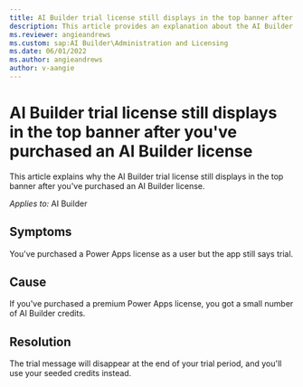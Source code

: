 ```yaml
---
title: AI Builder trial license still displays in the top banner after you've purchased an AI Builder license
description: This article provides an explanation about the AI Builder trial license after being purchased.
ms.reviewer: angieandrews
ms.custom: sap:AI Builder\Administration and Licensing
ms.date: 06/01/2022
ms.author: angieandrews
author: v-aangie
---
```

# AI Builder trial license still displays in the top banner after you've purchased an AI Builder license

This article explains why the AI Builder trial license still displays in the top banner after you've purchased an AI Builder license.

_Applies to:_ AI Builder

## Symptoms

You've purchased a Power Apps license as a user but the app still says trial.

## Cause

If you've purchased a premium Power Apps license, you got a small number of AI Builder credits.

## Resolution

The trial message will disappear at the end of your trial period, and you'll use your seeded credits instead.
